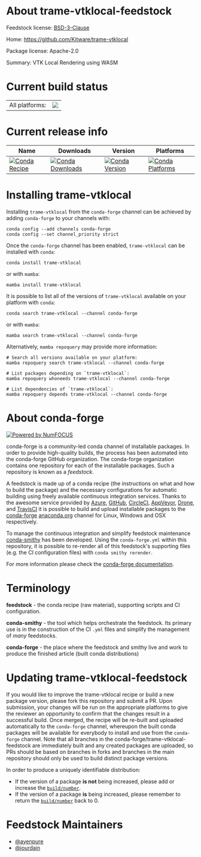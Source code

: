 About trame-vtklocal-feedstock
==============================

Feedstock license: [BSD-3-Clause](https://github.com/conda-forge/trame-vtklocal-feedstock/blob/main/LICENSE.txt)

Home: https://github.com/Kitware/trame-vtklocal

Package license: Apache-2.0

Summary: VTK Local Rendering using WASM

Current build status
====================


<table><tr><td>All platforms:</td>
    <td>
      <a href="https://dev.azure.com/conda-forge/feedstock-builds/_build/latest?definitionId=25475&branchName=main">
        <img src="https://dev.azure.com/conda-forge/feedstock-builds/_apis/build/status/trame-vtklocal-feedstock?branchName=main">
      </a>
    </td>
  </tr>
</table>

Current release info
====================

| Name | Downloads | Version | Platforms |
| --- | --- | --- | --- |
| [![Conda Recipe](https://img.shields.io/badge/recipe-trame--vtklocal-green.svg)](https://anaconda.org/conda-forge/trame-vtklocal) | [![Conda Downloads](https://img.shields.io/conda/dn/conda-forge/trame-vtklocal.svg)](https://anaconda.org/conda-forge/trame-vtklocal) | [![Conda Version](https://img.shields.io/conda/vn/conda-forge/trame-vtklocal.svg)](https://anaconda.org/conda-forge/trame-vtklocal) | [![Conda Platforms](https://img.shields.io/conda/pn/conda-forge/trame-vtklocal.svg)](https://anaconda.org/conda-forge/trame-vtklocal) |

Installing trame-vtklocal
=========================

Installing `trame-vtklocal` from the `conda-forge` channel can be achieved by adding `conda-forge` to your channels with:

```
conda config --add channels conda-forge
conda config --set channel_priority strict
```

Once the `conda-forge` channel has been enabled, `trame-vtklocal` can be installed with `conda`:

```
conda install trame-vtklocal
```

or with `mamba`:

```
mamba install trame-vtklocal
```

It is possible to list all of the versions of `trame-vtklocal` available on your platform with `conda`:

```
conda search trame-vtklocal --channel conda-forge
```

or with `mamba`:

```
mamba search trame-vtklocal --channel conda-forge
```

Alternatively, `mamba repoquery` may provide more information:

```
# Search all versions available on your platform:
mamba repoquery search trame-vtklocal --channel conda-forge

# List packages depending on `trame-vtklocal`:
mamba repoquery whoneeds trame-vtklocal --channel conda-forge

# List dependencies of `trame-vtklocal`:
mamba repoquery depends trame-vtklocal --channel conda-forge
```


About conda-forge
=================

[![Powered by
NumFOCUS](https://img.shields.io/badge/powered%20by-NumFOCUS-orange.svg?style=flat&colorA=E1523D&colorB=007D8A)](https://numfocus.org)

conda-forge is a community-led conda channel of installable packages.
In order to provide high-quality builds, the process has been automated into the
conda-forge GitHub organization. The conda-forge organization contains one repository
for each of the installable packages. Such a repository is known as a *feedstock*.

A feedstock is made up of a conda recipe (the instructions on what and how to build
the package) and the necessary configurations for automatic building using freely
available continuous integration services. Thanks to the awesome service provided by
[Azure](https://azure.microsoft.com/en-us/services/devops/), [GitHub](https://github.com/),
[CircleCI](https://circleci.com/), [AppVeyor](https://www.appveyor.com/),
[Drone](https://cloud.drone.io/welcome), and [TravisCI](https://travis-ci.com/)
it is possible to build and upload installable packages to the
[conda-forge](https://anaconda.org/conda-forge) [anaconda.org](https://anaconda.org/)
channel for Linux, Windows and OSX respectively.

To manage the continuous integration and simplify feedstock maintenance
[conda-smithy](https://github.com/conda-forge/conda-smithy) has been developed.
Using the ``conda-forge.yml`` within this repository, it is possible to re-render all of
this feedstock's supporting files (e.g. the CI configuration files) with ``conda smithy rerender``.

For more information please check the [conda-forge documentation](https://conda-forge.org/docs/).

Terminology
===========

**feedstock** - the conda recipe (raw material), supporting scripts and CI configuration.

**conda-smithy** - the tool which helps orchestrate the feedstock.
                   Its primary use is in the construction of the CI ``.yml`` files
                   and simplify the management of *many* feedstocks.

**conda-forge** - the place where the feedstock and smithy live and work to
                  produce the finished article (built conda distributions)


Updating trame-vtklocal-feedstock
=================================

If you would like to improve the trame-vtklocal recipe or build a new
package version, please fork this repository and submit a PR. Upon submission,
your changes will be run on the appropriate platforms to give the reviewer an
opportunity to confirm that the changes result in a successful build. Once
merged, the recipe will be re-built and uploaded automatically to the
`conda-forge` channel, whereupon the built conda packages will be available for
everybody to install and use from the `conda-forge` channel.
Note that all branches in the conda-forge/trame-vtklocal-feedstock are
immediately built and any created packages are uploaded, so PRs should be based
on branches in forks and branches in the main repository should only be used to
build distinct package versions.

In order to produce a uniquely identifiable distribution:
 * If the version of a package **is not** being increased, please add or increase
   the [``build/number``](https://docs.conda.io/projects/conda-build/en/latest/resources/define-metadata.html#build-number-and-string).
 * If the version of a package **is** being increased, please remember to return
   the [``build/number``](https://docs.conda.io/projects/conda-build/en/latest/resources/define-metadata.html#build-number-and-string)
   back to 0.

Feedstock Maintainers
=====================

* [@ayenpure](https://github.com/ayenpure/)
* [@jourdain](https://github.com/jourdain/)

